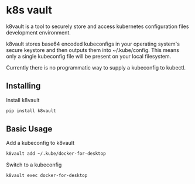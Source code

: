# k8s vault
k8vault is a tool to securely store and access kubernetes configuration files development environment.

k8vault stores base64 encoded kubeconfigs in your operating system's secure keystore and then outputs them into ~/.kube/config. This means only a single kubeconfig file will be present on your local filesystem.

Currently there is no programmatic way to supply a kubeconfig to kubectl.

## Installing
Install k8vault
```bash
pip install k8vault
```

## Basic Usage
Add a kubeconfig to k8vault
```bash
k8vault add ~/.kube/docker-for-desktop
```

Switch to a kubeconfig
```bash
k8vault exec docker-for-desktop
```
